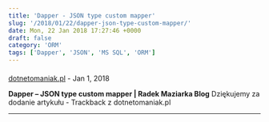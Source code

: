 ```yaml
---
title: 'Dapper - JSON type custom mapper'
slug: '/2018/01/22/dapper-json-type-custom-mapper/'
date: Mon, 22 Jan 2018 17:27:46 +0000
draft: false
category: 'ORM'
tags: ['Dapper', 'JSON', 'MS SQL', 'ORM']
---
```



#### 
[dotnetomaniak.pl](https://dotnetomaniak.pl/Dapper-JSON-type-custom-mapper-Radek-Maziarka-Blog "") - <time datetime="2018-01-22 23:01:29">Jan 1, 2018</time>

**Dapper – JSON type custom mapper | Radek Maziarka Blog** Dziękujemy za dodanie artykułu - Trackback z dotnetomaniak.pl
<hr />
